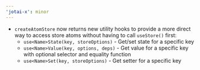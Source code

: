 ```yaml
---
'jotai-x': minor
---
```


- `createAtomStore` now returns new utility hooks to provide a more direct way to access store atoms without having to call `useStore()` first:
  - `use<Name>State(key, storeOptions)` - Get/set state for a specific key
  - `use<Name>Value(key, options, deps)` - Get value for a specific key with optional selector and equality function
  - `use<Name>Set(key, storeOptions)` - Get setter for a specific key
